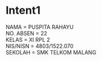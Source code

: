 # Intent1
NAMA = PUSPITA RAHAYU<br>
NO. ABSEN = 22<br>
KELAS = XI RPL 2<br>
NIS/NISN = 4803/1522.070<br>
SEKOLAH = SMK TELKOM MALANG<br>
